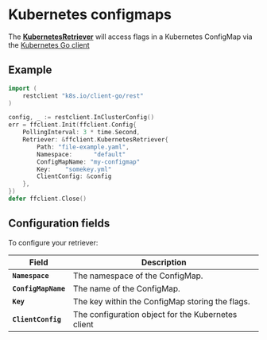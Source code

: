 # Kubernetes configmaps
The [**KubernetesRetriever**](https://pkg.go.dev/github.com/thomaspoignant/go-feature-flag#KubernetesRetriever)
will access flags in a Kubernetes ConfigMap via the [Kubernetes Go client](https://github.com/kubernetes/client-go)

## Example
```go linenums="1"
import (
    restclient "k8s.io/client-go/rest"
)

config, _ := restclient.InClusterConfig()
err = ffclient.Init(ffclient.Config{
    PollingInterval: 3 * time.Second,
    Retriever: &ffclient.KubernetesRetriever{
        Path: "file-example.yaml",
        Namespace:      "default"
        ConfigMapName: "my-configmap"
        Key:    "somekey.yml"
        ClientConfig: &config
    },
})
defer ffclient.Close()
```

## Configuration fields
To configure your retriever:

| Field               | Description                                        |
|---------------------|----------------------------------------------------|
| **`Namespace`**     | The namespace of the ConfigMap.                    |
| **`ConfigMapName`** | The name of the ConfigMap.                         |
| **`Key`**           | The key within the ConfigMap storing the flags.    |
| **`ClientConfig`**  | The configuration object for the Kubernetes client |
